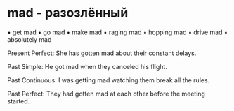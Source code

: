 # mad - разозлённый

• get mad
• go mad
• make mad
• raging mad
• hopping mad
• drive mad
• absolutely mad

Present Perfect:
She has gotten mad about their constant delays.

Past Simple:
He got mad when they canceled his flight.

Past Continuous:
I was getting mad watching them break all the rules.

Past Perfect:
They had gotten mad at each other before the meeting started.